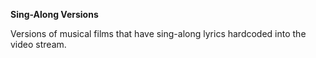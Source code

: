 <!-- markdownlint-disable MD041-->
**Sing-Along Versions**<br>

Versions of musical films that have sing-along lyrics hardcoded into the video stream.
<!-- markdownlint-enable MD041-->
